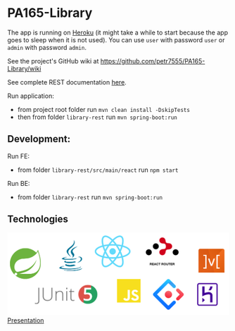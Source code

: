 # PA165-Library

The app is running on [Heroku](https://pa165-library.herokuapp.com/) (it might take a while to start because the app goes to sleep when it is not used).
You can use `user` with password `user` or `admin` with password `admin`.

See the project's GitHub wiki at https://github.com/petr7555/PA165-Library/wiki

See complete REST documentation [here](https://documenter.getpostman.com/view/9355808/SzfAzmgs?version=latest).

Run application:
* from project root folder run `mvn clean install -DskipTests`
* then from folder `library-rest` run `mvn spring-boot:run`


## Development:

Run FE:
* from folder `library-rest/src/main/react` run `npm start`

Run BE:
* from folder `library-rest` run `mvn spring-boot:run`

## Technologies
![Technologies used](https://github.com/petr7555/PA165-Library/blob/master/docs/technologies.PNG)
[Presentation](https://docs.google.com/presentation/d/1guReZ06l8OnDNLTPyGrTZ3cfEIyQ8Wz-0AIRIfOs3Bw/edit?usp=sharing)
